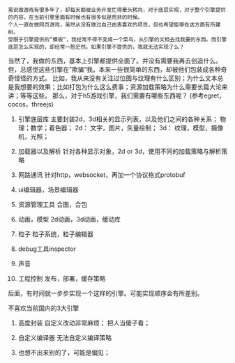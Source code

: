 <!--
 * @Author: your name
 * @LastEditors: Please set LastEditors
 * @Description: In User Settings Edit
 * @FilePath: /js3D/readme.md
-->
    虽说做游戏有很多年了，却每天都被业务开发忙得晕头转向，对于底层实现，对于整个引擎提供的内容，在当前引擎里面有时候也有很多似是而非的时候。
    个人一直在做网页游戏，虽然从没有做过自己由衷喜欢的项目，但也希望能够在这方面有所建树。
    受限于引擎提供的“模板“，我经常不得不变成一个菜鸟，从引擎的文档去找我要的东西。而引擎底层怎么实现的，却经常一脸茫然。如果引擎不提供的，我就无法实现了么？
当然了，我做的东西，基本上引擎都提供全面了。并没有需要我再去创造什么。但，总感觉这些引擎在”欺骗“我。本来一些很简单的东西，却被他们包装成各种奇奇怪怪的方式。
比如，我从来没有关注过位图与纹理有什么区别；为什么文本总是我想要的效果；比如打包为什么这么费事；资源加载策略为什么需要长篇大论来讲；等等这些。
    那么，对于h5游戏引擎，我们需要有哪些东西呢？
    (参考egret，cocos，threejs)

1. 引擎底层库
    主要封装2d，3d相关的显示列表，以及他们之间的各种关系；
    物理；数学；着色器；
    2d： 文字，图片，矢量绘制；
    3d： 纹理，模型，摄像机，光照；

2. 加载器以及解析
    针对各种显示对象，2d or 3d，使用不同的加载策略与解析策略
    
3. 网路通讯
    针对http，websocket，再加一个协议格式protobuf

4. ui编辑器，场景编辑器

5. 资源管理工具
    合图，合包

6. 动画，模型
    2d动画，3d动画，缓动库

7. 粒子
    粒子系统，粒子编辑器

8. debug工具inspector

9. 声音

10. 工程控制
    发布，部署，缓存策略


后面，有时间就一步步实现一个这样的引擎。可能实现顺序会有所差别。

不喜欢当前国内的3大引擎
1. 高度封装
    自定义改动非常麻烦；
    把人当傻子看；
    
2. 自定义编译器
    无法自定义编译策略

3.  也想不出来别的了，可能是偏见；